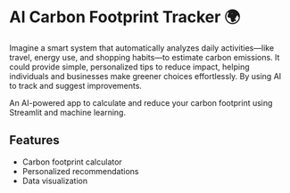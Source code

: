 # AI Carbon Footprint Tracker 🌍
Imagine a smart system that automatically analyzes daily activities—like travel, energy use, and shopping habits—to estimate carbon emissions. It could provide simple, personalized tips to reduce impact, helping individuals and businesses make greener choices effortlessly. By using AI to track and suggest improvements.
 
An AI-powered app to calculate and reduce your carbon footprint using Streamlit and machine learning.

## Features
- Carbon footprint calculator
- Personalized recommendations
- Data visualization

